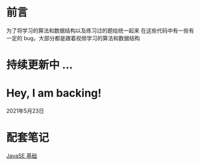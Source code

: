 # 前言

为了将学习的算法和数据结构以及练习过的题给统一起来
在这些代码中有一些有一定的 bug，大部分都是跟着视频学习的算法和数据结构

# 持续更新中 ...

# Hey, I am backing!

2021年5月23日

# 配套笔记
[JavaSE 基础](https://www.yuque.com/summerlv/eabomq/600986876ce5a72e2488c248e174a9b3)